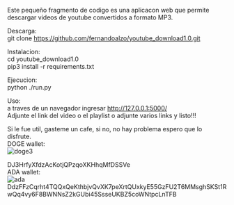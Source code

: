 Este pequeño fragmento de codigo es una aplicacon web que permite descargar videos de youtube convertidos a formato MP3.

Descarga: <br>
git clone https://github.com/fernandoalzo/youtube_download1.0.git

Instalacion: <br>
cd youtube_download1.0 <br>
pip3 install -r requirements.txt <br>

Ejecucion: <br>
python ./run.py <br>

Uso: <br>
a traves de un navegador ingresar http://127.0.0.1:5000/ <br>
Adjunte el link del video o el playlist o adjunte varios links y listo!!! <br>

Si le fue util, gasteme un cafe, si no, no hay problema espero que lo disfrute. <br>
DOGE wallet: <br>
![doge3](https://user-images.githubusercontent.com/34621303/115251472-36fbd100-a0f0-11eb-982c-57610acda481.png)




DJ3HrfyXfdzAcKotjQPzqoXKHhqMfDSSVe <br>
ADA wallet: <br>
![ada](https://user-images.githubusercontent.com/34621303/115251146-dec4cf00-a0ef-11eb-8520-8443c8c55b53.png)
DdzFFzCqrht4TQQxQeKthbjvQvXK7peXrtQUxkyE55GzFU2T6MMsghSKSt1RwQq4vy6F8BWNNsZ2kGUbi45SsseUKBZ5coWNtpcLnTFB
